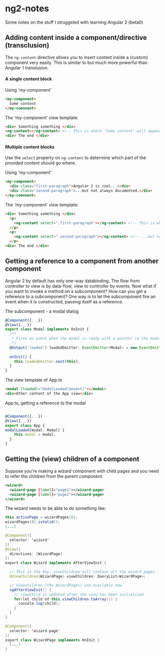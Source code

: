 # ng2-notes

Some notes on the stuff I struggeled with learning Angular 2 (beta0)

## Adding content inside a component/directive (transclusion)

The `ng-content` directive allows you to insert content inside a (custom) component very easily. This is similar to but much more powerful than Angular 1 translusion.

#### A single content block

Using 'my-component'
``` html
<my-component>
  Some content
</my-comonent>
```

The 'my-component' view template:
``` html
<div> Something something </div>
<ng-content></ng-content> <!-- This is where 'Some content' will appear -->
<div> The end </div>
```
#### Multiple content blocks

Use the `select` property on `ng-content` to determine which part of the provided content should go where.

Using 'my-component'
``` html
<my-component>
  <div class="first-paragraph">Angular 2 is cool...</div>
  <div class="second-paragraph">...but not always documented.</div>
</my-comonent>
```

The 'my-component' view template:
``` html
<div> Something something </div>
  <p>
    <ng-content select=".first-paragraph"></ng-content> <!-- This is where 'Angular 2 is cool...' will appear -->
  </p>
  <p>
    <ng-content select=".second-paragraph"></ng-content> <!-- ...but not always documented.' will appear -->
  </p>
<div> The end </div>
```

## Getting a reference to a component from another component

Angular 2 by default has only one-way databinding. The flow from controller to view is by data-flow, view to controller by events. Now what if you want to invoke a method on a subcomponent? How can you get a reference to a subcomponent? One way is to let the subcomponent fire an event when it is constructed, passing itself as a reference.

The subcomponent - a modal dialog
``` typescript
@Component({...})
@View({...})
export class Modal implements OnInit {
  /**
   * Fires an event when the modal is ready with a pointer to the modal.
   */
  @Output('loaded') loadedEmitter: EventEmitter<Modal> = new EventEmitter<Modal>();
  
  onInit() {
    this.loadedEmitter.next(this);
  }
}
```

The view template of App.ts
``` html
<modal (loaded)="modalLoaded($event)"></modal>
<div>Other content of the App view</div>
```

App.ts, getting a reference to the modal
``` typescript

@Component({...})
@View({...})
export class App {
modalLoaded(modal: Modal) {
    this.modal = modal;
  }
}
```

## Getting the (view) children of a component

Suppose you're making a wizard component with child pages and you need to refer the children from the parent component.
``` xml
<wizard>
  <wizard-page [label]="page1"></wizard-page>
  <wizard-page [label]="page2"></wizard-page>
</wizard>
```

The wizard needs to be able to do something like:
```java
this.activePage = wizardPages[0];
wizardPages[0].isValid();
[...]
```

``` java
@Component({
  selector: 'wizard'
})
@View({
  directives: [WizardPage]
})
export class Wizard implements AfterViewInit {

  // This is the key: viewChildrew will contain all the wizard pages.
  @ViewChildren(WizardPage) viewChildren: QueryList<WizardPage>;

  // Viewchildren (the WizardPages) are available now.
  ngAfterViewInit() {
    // viewChild is updated after the view has been initialized
    for(let child of this.viewChildren.toArray()) {
      console.log(child);
    }
  }
}

@Component({
  selector: 'wizard-page'
})
export class WizardPage implements OnInit {
  [...]
}
```

